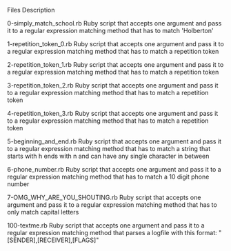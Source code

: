 Files Description


0-simply_match_school.rb	Ruby script that accepts one argument and pass it to a regular expression matching method that has to match 'Holberton'

1-repetition_token_0.rb	Ruby script that accepts one argument and pass it to a regular expression matching method that has to match a repetition token

2-repetition_token_1.rb	Ruby script that accepts one argument and pass it to a regular expression matching method that has to match a repetition token

3-repetition_token_2.rb	Ruby script that accepts one argument and pass it to a regular expression matching method that has to match a repetition token

4-repetition_token_3.rb	Ruby script that accepts one argument and pass it to a regular expression matching method that has to match a repetition token

5-beginning_and_end.rb	Ruby script that accepts one argument and pass it to a regular expression matching method that has to match a string that starts with h ends with n and can have any single character in between

6-phone_number.rb	Ruby script that accepts one argument and pass it to a regular expression matching method that has to match a 10 digit phone number

7-OMG_WHY_ARE_YOU_SHOUTING.rb	Ruby script that accepts one argument and pass it to a regular expression matching method that has to only match capital letters

100-textme.rb	Ruby script that accepts one argument and pass it to a regular expression matching method that parses a logfile with this format: "[SENDER],[RECEIVER],[FLAGS]"
